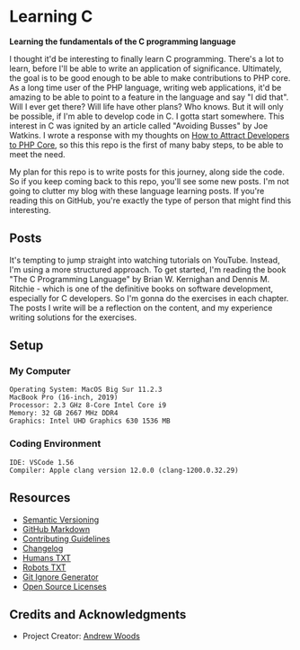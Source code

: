 
# Learning C

__Learning the fundamentals of the C programming language__

I thought it'd be interesting to finally learn C programming. There's a
lot to learn, before I'll be able to write an application of
significance. Ultimately, the goal is to be good enough to be able to
make contributions to PHP core. As a long time user of the PHP language,
writing web applications, it'd be amazing to be able to point to a
feature in the language and say "I did that". Will I ever get there?
Will life have other plans? Who knows. But it will only be possible, if
I'm able to develop code in C. I gotta start somewhere. This interest in
C was ignited by an article called "Avoiding Busses" by Joe Watkins. I
wrote a response with my thoughts on [How to Attract Developers to PHP
Core](https://andrewwoods.net/blog/2021/attracting-developers-php-core/),
so this this repo is the first of many baby steps, to be able to meet
the need.   


My plan for this repo is to write posts for this journey, along side the
code. So if you keep coming back to this repo, you'll see some new
posts. I'm not going to clutter my blog with these language learning
posts. If you're reading this on GitHub, you're exactly the type of
person that might find this interesting.

## Posts

It's tempting to jump straight into watching tutorials on YouTube.
Instead, I'm using a more structured approach. To get started, I'm
reading the book "The C Programming Language" by Brian W. Kernighan and
Dennis M. Ritchie - which is one of the definitive books on software
development, especially for C developers. So I'm gonna do the exercises
in each chapter. The posts I write will be a reflection on the content,
and my experience writing solutions for the exercises.

## Setup

### My Computer

```
Operating System: MacOS Big Sur 11.2.3
MacBook Pro (16-inch, 2019)
Processor: 2.3 GHz 8-Core Intel Core i9
Memory: 32 GB 2667 MHz DDR4
Graphics: Intel UHD Graphics 630 1536 MB
```

### Coding Environment 

```
IDE: VSCode 1.56
Compiler: Apple clang version 12.0.0 (clang-1200.0.32.29)
```


## Resources

* [Semantic Versioning](http://semver.org)
* [GitHub Markdown](https://help.github.com/categories/writing-on-github/)
* [Contributing Guidelines](https://help.github.com/articles/setting-guidelines-for-repository-contributors/)
* [Changelog](docs/CHANGELOG.md)
* [Humans TXT](http://humanstxt.org/) 
* [Robots TXT](http://www.robotstxt.org/) 
* [Git Ignore Generator](https://www.gitignore.io/)
* [Open Source Licenses](http://opensource.org/licenses/GPL-3.0)



## Credits and Acknowledgments

* Project Creator:  [Andrew Woods](https://andrewwoods.net)



